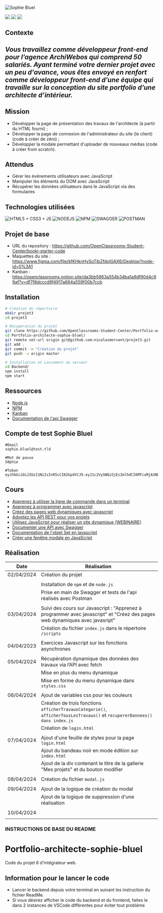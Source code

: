 ![Sophie Bluel](https://user.oc-static.com/upload/2023/12/12/17023883355936_Logo.png)

![](https://img.shields.io/badge/HTML5-E34F26?style=for-the-badge&logo=html5&logoColor=white)
![](https://img.shields.io/badge/CSS3-1572B6?style=for-the-badge&logo=css3&logoColor=white)
![](https://img.shields.io/badge/JavaScript-F7DF1E?style=for-the-badge&logo=javascript&logoColor=black)

## Contexte
## _Vous travaillez comme développeur front-end pour l’agence ArchiWebos qui comprend 50 salariés. Ayant terminé votre dernier projet avec un peu d'avance, vous êtes envoyé en renfort comme développeur front-end d’une équipe qui travaille sur la conception du site portfolio d’une architecte d’intérieur._
### 
###
## Mission
- Développer la page de présentation des travaux de l'architecte (à partir du HTML fourni) ;
- Développer la page de connexion de l'administrateur du site (le client) (code à créer de zéro) ;
- Développer la modale permettant d'uploader de nouveaux médias (code à créer from scratch).


### 
###
## Attendus
- Gérer les événements utilisateurs avec JavaScript
- Manipuler les éléments du DOM avec JavaScript
- Récupérer les données utilisateurs dans le JavaScript via des formulaires


### 
###
## Technologies utilisées

![HTML5 + CSS3 + JS](https://user-images.githubusercontent.com/30186107/29488525-f55a69d0-84da-11e7-8a39-5476f663b5eb.png)
![NODEJS](https://upload.wikimedia.org/wikipedia/commons/thumb/d/d9/Node.js_logo.svg/1200px-Node.js_logo.svg.png)
![NPM](https://upload.wikimedia.org/wikipedia/commons/thumb/d/db/Npm-logo.svg/1200px-Npm-logo.svg.png)
![SWAGGER](https://miro.medium.com/v2/resize:fit:1400/1*TxhrlaqIG6FLr6WLhK-HZA.png)
![POSTMAN](https://logowik.com/content/uploads/images/postman-api-platform6643.logowik.com.webp)

### 
###
## Projet de base

- URL du repository : https://github.com/OpenClassrooms-Student-Center/booki-starter-code
- Maquettes du site : https://www.figma.com/file/kfKHknHySoTibZfdolGAX6/Desktop?node-id=0%3A1
- Kanban : https://openclassrooms.notion.site/da3bb5863a554b34ba1a8df90d4c99af?v=df7f8dcccd9f4917a664a559f00b7ccb


### 
###
## Installation

```sh
# Création du répertoire
mkdir projet3
cd projet3

# Récupération du projet
git clone https://github.com/OpenClassrooms-Student-Center/Portfolio-architecte-sophie-bluel
cd Portfolio-architecte-sophie-bluel/
git remote set-url origin git@github.com:nicolasmorvant/projet3.git
git add .
git commit -m "Création du projet"
git push -u origin master

# Installation et Lancement du serveur
cd Backend/
npm install 
npm start
```

### 
###
## Ressources
- [Node.js](https://nodejs.org/en/) 
- [NPM](https://www.npmjs.com/)
- [Kanban](https://openclassrooms.notion.site/da3bb5863a554b34ba1a8df90d4c99af?v=df7f8dcccd9f4917a664a559f00b7ccb)
- [Documentation de l'api Swagger](http://localhost:5678/api-docs/)

###
###
## Compte de test Sophie Bluel
```
#Email
sophie.bluel@test.tld

#Mot de passe
S0phie

#Token
eyJhbGciOiJIUzI1NiIsInR5cCI6IkpXVCJ9.eyJ1c2VySWQiOjEsImlhdCI6MTcxMjA3NDM1MywiZXhwIjoxNzEyMTYwNzUzfQ.OfgurY75ziY9vu5Bdr0uu9of2GqhHTb8w8LhVScukfg
```

### 
###
## Cours

- [Apprenez à utiliser la ligne de commande dans un terminal](https://openclassrooms.com/fr/courses/6173491-apprenez-a-utiliser-la-ligne-de-commande-dans-un-terminal) 
- [Apprenez à programmer avec javascript](https://openclassrooms.com/fr/courses/7696886-apprenez-a-programmer-avec-javascript)
- [Créez des pages web dynamiques avec javascript](https://openclassrooms.com/fr/courses/7697016-creez-des-pages-web-dynamiques-avec-javascript)
- [Adoptez les API REST pour vos projets](https://openclassrooms.com/fr/courses/6573181-adoptez-les-api-rest-pour-vos-projets-web)
- [Utilisez JavaScript pour réaliser un site dynamique (WEBINAIRE)](https://app.livestorm.co/openclassrooms-1/utilisez-javascript-pour-realiser-un-site-dynamique/live?email=nicolas.morvant%40tuta.io&key=662d4e39fdf7a63246fd23&s=ce585089-cab6-4fe1-b9ee-86fa8a0880f8#/) 
- [Documenter une API avec Swagger](https://grafikart.fr/tutoriels/swagger-openapi-php-1160) 
- [Documentation de l'objet Set en javascript](https://developer.mozilla.org/fr/docs/Web/JavaScript/Reference/Global_Objects/Set)
- [Créer une fenêtre modale en JavaScript](https://grafikart.fr/tutoriels/modal-javascript-css-72)


### 
###
## Réalisation

| Date | Réalisation |
| ------ | ------ |
| 02/04/2024| Création du projet|
|| |
|| Installation de ```npm``` et de ```node.js```|
|| Prise en main de Swagger et tests de l'api réalisés avec Postman |
|||
| 03/04/2024| Suivi des cours sur Javascript : "Apprenez à programmer avec javascript" et "Créez des pages web dynamiques avec javasript"|
|| Création du fichier ```index.js``` dans le répertoire ```/scripts```|
|||
|04/04/2023| Exercices Javascript sur les fonctions asynchrones|
|||
|05/04/2024| Récupération dynamique des données des travaux via l’API avec fetch|
|| Mise en plus du menu dynamique|
|| Mise en forme du menu dynamique dans ```styles.css```|
|||
|06/04/2024| Ajout de variables css pour les couleurs|
|| Création de trois fonctions ```afficherTravauxCategorie()```, ```afficherTousLesTravaux()``` et ```recupererDonnees()``` ```dans index.js```|
|| Création de ```login.html```|
|||
|07/04/2024| Ajout d'une feuille de styles pour la page ```login.html```|
|| Ajout du bandeau noir en mode édition sur ```index.html```|
|| Ajout de la div contenant le titre de la gallerie "Mes projets" et du bouton modifier|
|||
|08/04/2024| Création du fichier ```modal.js```|
|||
|09/04/2024| Ajout de la logique de création du modal|
|| Ajout de la logique de suppression d'une réalisation|
|||
|10/04/2024||
|||


### 
###
### INSTRUCTIONS DE BASE DU README

# Portfolio-architecte-sophie-bluel

Code du projet 6 d'intégrateur web.

## Information pour le lancer le code

 - Lancer le backend depuis votre terminal en suivant les instruction du fichier ReadMe.
 - Si vous désirez afficher le code du backend et du frontend, faites le dans 2 instances de VSCode différentes pour éviter tout problème
